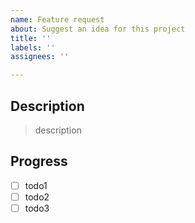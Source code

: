 ```yaml
---
name: Feature request
about: Suggest an idea for this project
title: ''
labels: ''
assignees: ''

---
```


## Description

>description

## Progress

- [ ] todo1
- [ ] todo2
- [ ] todo3

